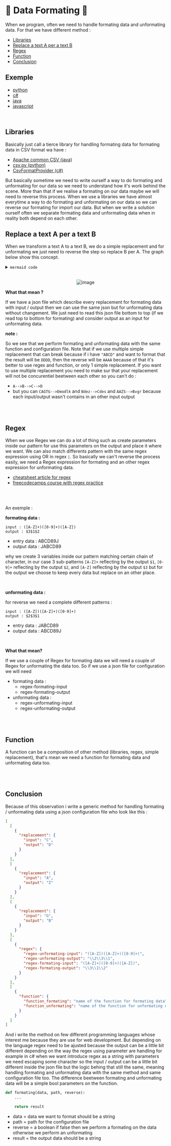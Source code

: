 # 🚀 Data Formating 🚀 <!-- omit in toc -->

When we program, often we need to handle formating data and unformating data. For that we have different method :

- [Libraries](#libraries)
- [Replace a text A per a text B](#replace-a-text-a-per-a-text-b)
- [Regex](#regex)
- [Function](#function)
- [Conclusion](#conclusion)

## Exemple <!-- omit in toc -->
* [python](./python)
* [c#](./csharp)
* [java](./java)
* [javascript](./javascript)

<br>

## Libraries 

Basically just call a tierce library for handling formating data for formating data in CSV format wa have :
* [Apache common CSV (java)](https://mvnrepository.com/artifact/org.apache.commons/commons-csv)
* [csv.py (python)](https://docs.python.org/3/library/csv.html)
* [CsvFormatProvider (c#)](https://docs.telerik.com/devtools/document-processing/libraries/radspreadprocessing/formats-and-conversion/csv/csvformatprovider)

But basically sometime we need to write ourself a way to do formating and unformating for our data so we need to understand how it's work behind the scene. More than that if we realise a formating on our data maybe we will need to reverse this process. When we use a libraries we have almost everytime a way to do formating and unformating on our data so we can reverse our formating for import our data. But when we write a solution ourself often we separate formating data and unformating data when in reality both depend on each other.

## Replace a text A per a text B

When we transform a text A to a text B, we do a simple replacement and for unformating we just need to reverse the step so replace B per A. The graph below show this concept. 

<details>
<summary><CODE>mermaid code</CODE></summary>

```
flowchart TB
    subgraph Replace a text A per a text B
    direction TB
    data-->one-->dataFormating[data formated]-->two-->data
        subgraph one["formating"]
            direction LR
            A-->B-->C-->D
        end
        subgraph two["unformating"]
            direction RL
            D1[D]-->C1[C]-->B1[B]-->A1[A]
        end
    end
```

</details>
<br>
<div style="text-align:center">

![image](replaceAperB.svg)

</div>

__What that mean ?__

If we have a json file which describe every replacement for formating data with input / output then we can use the same json but for unformating data without changement. We just need to read this json file bottom to top (if we read top to bottom for formating) and consider output as an input for unformating data.  

__note :__

So we see that we perform formating and unformating data with the same function and configuration file. Note that if we use multiple simple replacement that can break because if i have ``"ABCD"`` and want to format that the result will be ```DDDD```, then the reverse will be ```AAAA``` because of that it's better to use regex and function, or only 1 simple replacement. If you want to use multiple replacement you need to make sur that your replacement will not be concurentiel beetween each other so you can't do : 
* ```A-->B-->C-->D```
* but you can ```CAGTG-->Dmodlk``` and ```Bdez-->Cdes``` and ```AAZS-->Bvgr``` because each input/output wasn't contains in an other input output

<br>
<br>

## Regex

When we use Regex we can do a lot of thing such as create parameters inside our pattern for use this parameters on the output and place it where we want. We can also match differents pattern with the same regex expression using OR in regex ```|```. So basically we can't reverse the process easily, we need a Regex expression for formating and an other regex expression for unformating data.

* [cheatsheet article for regex](https://medium.com/factory-mind/regex-tutorial-a-simple-cheatsheet-by-examples-649dc1c3f285)
* [freecodecamps course with regex practice](https://www.freecodecamp.org/learn/javascript-algorithms-and-data-structures/)

<br>
<br>

An exemple :
<br>

__formating data :__
```
input : ([A-Z]+)([0-9]+)([A-Z])
output : $3$1$2
```
* entry data : ABCD89J 
* output data : JABCD89
  
why we create 3 variables inside our pattern matching certain chain of character, in our case 3 sub-patterns ```[A-Z]+``` reflecting by the output ```$1```, ```[0-9]+``` reflecting by the output ```$2```, and ```[A-Z]``` reflecting by the output ```$3``` but for the output we choose to keep every data but replace on an other place.

<br>

__unformating data :__

for reverse we need a complete different patterns :
```
input : ([A-Z])([A-Z]+)([0-9]+)
output : $2$3$1
```
* entry data : JABCD89
* output data : ABCD89J

<br>

__What that mean?__

If we use a couple of Regex for formating data we will need a couple of Regex for unformating the data too. So if we use a json file for configuration we will need 
* formating data :
  * regex-formating-input
  * regex-formating-output
* unformating data :
  * regex-unformating-input
  * regex-unformating-output

<br>
<br>

## Function

A function can be a composition of other method (libraries, regex, simple replacement), that's mean we need a function for formating data and unformating data too.

<br>
<br>

## Conclusion

Because of this observation i write a generic method for handling formating / unformating data using a json configuration file who look like this :
```json
[
  [
    {
      "replacement": {
        "input": "C",
        "output": "D"
      }
    }
  ],
  [
    {
      "replacement": {
        "input": "A",
        "output": "Z"
      }
    }
  ],
  [
    {
      "replacement": {
        "input": "G",
        "output": "B"
      }
    }
  ],
  [
    {
      "regex": {
        "regex-unformating-input": "([A-Z])([A-Z]+)([0-9]+)",
        "regex-unformating-output": "\\2\\3\\1",
        "regex-formating-input": "([A-Z]+)([0-9]+)([A-Z])",
        "regex-formating-output": "\\3\\1\\2"
      }
    }
  ],
  [
    {
      "function": {
        "function_formating": "name of the function for formating data",
        "function_unformating": "name of the function for unformating data"
      }
    }
  ]
]


```

And i write the method on few different programming languages whose interest me because they are use for web development. But depending on the language regex need to be ajusted because the output can be a little bit different depending on the way the regex using parameter are handling for example in c# when we want introduce regex as a string with parameters we need escaping some character so the input / output can be a little bit different inside the json file but the logic behing that still the same, meaning handling formating and unformating data with the same method and same configuration file too. The difference beetween formating and unformating data will be a simple bool parameters on the function. 
```python
def formating(data, path, reverse):
    ...

    return result

```
* data = data we want to format should be a string
* path = path for the configuration file
* reverse = a boolean if false then we perform a formating on the data otherwise we perform an unformating
* result = the output data should be a string

